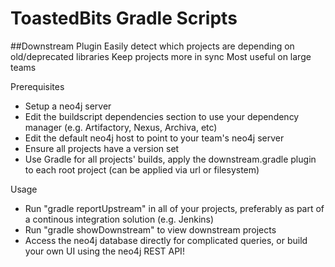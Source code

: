 ToastedBits Gradle Scripts
=============

##Downstream Plugin
Easily detect which projects are depending on old/deprecated libraries
Keep projects more in sync
Most useful on large teams

Prerequisites
* Setup a neo4j server
* Edit the buildscript dependencies section to use your dependency manager (e.g. Artifactory, Nexus, Archiva, etc)
* Edit the default neo4j host to point to your team's neo4j server
* Ensure all projects have a version set
* Use Gradle for all projects' builds, apply the downstream.gradle plugin to each root project (can be applied via url or filesystem)

Usage
* Run "gradle reportUpstream" in all of your projects, preferably as part of a continous integration solution (e.g. Jenkins)
* Run "gradle showDownstream" to view downstream projects
* Access the neo4j database directly for complicated queries, or build your own UI using the neo4j REST API!
